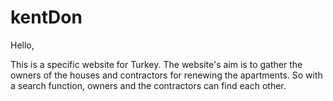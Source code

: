 # kentDon
Hello,

This is a specific website for Turkey.
The website's aim is to gather the owners of the houses and contractors for renewing the apartments.
So with a search function, owners and the contractors can find each other.
